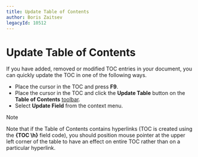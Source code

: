 ```yaml
---
title: Update Table of Contents
author: Boris Zaitsev
legacyId: 10512
---
```

# Update Table of Contents
If you have added, removed or modified TOC entries in your document, you can quickly update the TOC in one of the following ways.
* Place the cursor in the TOC and press **F9**.
* Place the cursor in the TOC and click the **Update Table** button on the **Table of Contents** [toolbar](../text-editor-ui/toolbars.md).
* Select **Update Field** from the context menu.

> [!NOTE]
> Note that if the Table of Contents contains hyperlinks (TOC is created using the **{TOC \h}** field code), you should position mouse pointer at the upper left corner of the table to have an effect on entire TOC rather than on a particular hyperlink.